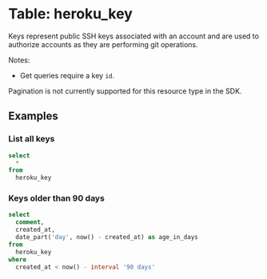 # Table: heroku_key

Keys represent public SSH keys associated with an account and are used to authorize accounts as they are performing git operations.

Notes:
* Get queries require a key `id`.

Pagination is not currently supported for this resource type in the SDK.

## Examples

### List all keys

```sql
select
  *
from
  heroku_key
```

### Keys older than 90 days

```sql
select
  comment,
  created_at,
  date_part('day', now() - created_at) as age_in_days
from
  heroku_key
where
  created_at < now() - interval '90 days'
```
